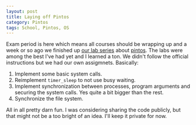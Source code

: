 ```yaml
---
layout: post
title: Laying off Pintos
category: Pintos
tags: School, Pintos, OS
---
```



Exam period is here which means all courses should be wrapping up and a week or so ago we finished up [our lab series][lab] about [pintos][]. The labs were among the best I've had yet and I learned a ton. We didn't follow the official instructions but we had our own assigmnets. Basically:

1. Implement some basic system calls.
2. Reimplement `timer_sleep` to not use busy waiting.
3. Implement synchronization between processes, program arguments and securing the system calls.
    Yes quite a bit bigger than the rest.
4. Synchronize the file system.

All in all pretty darn fun. I was considering sharing the code publicly, but that might not be a too bright of an idea. I'll keep it private for now.

[lab]: /blog/2012/09/03/entering_pintos/
[pintos]: http://www.stanford.edu/class/cs140/projects/pintos/pintos_1.html


